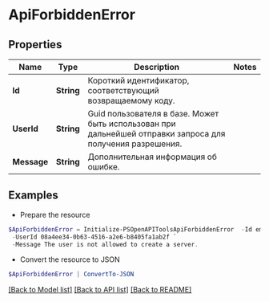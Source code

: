# ApiForbiddenError
## Properties

Name | Type | Description | Notes
------------ | ------------- | ------------- | -------------
**Id** | **String** | Короткий идентификатор, соответствующий возвращаемому коду. | 
**UserId** | **String** | Guid пользователя в базе. Может быть использован при дальнейшей отправки запроса для получения разрешения.  | 
**Message** | **String** | Дополнительная информация об ошибке. | 

## Examples

- Prepare the resource
```powershell
$ApiForbiddenError = Initialize-PSOpenAPIToolsApiForbiddenError  -Id email_not_confirmed `
 -UserId 08a4ee34-0b63-4516-a2e6-b8405fa1ab2f `
 -Message The user is not allowed to create a server.
```

- Convert the resource to JSON
```powershell
$ApiForbiddenError | ConvertTo-JSON
```

[[Back to Model list]](../README.md#documentation-for-models) [[Back to API list]](../README.md#documentation-for-api-endpoints) [[Back to README]](../README.md)

